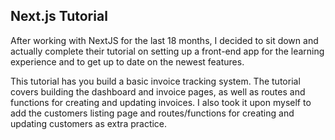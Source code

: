 ## Next.js Tutorial 

After working with NextJS for the last 18 months, I decided to sit down and actually complete their tutorial on setting up a front-end app for the learning experience and to get up to date on the newest features.

This tutorial has you build a basic invoice tracking system. The tutorial covers building the dashboard and invoice pages, as well as routes and functions for creating and updating invoices. I also took it upon myself to add the customers listing page and routes/functions for creating and updating customers as extra practice.

